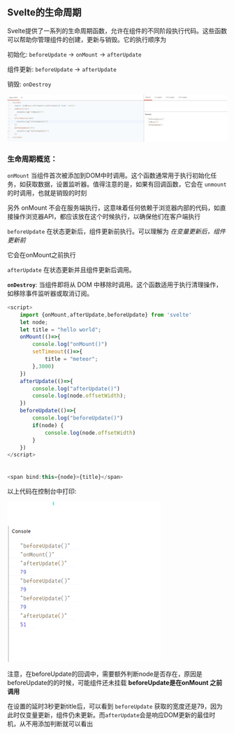 ## Svelte的生命周期

Svelte提供了一系列的生命周期函数，允许在组件的不同阶段执行代码。这些函数可以帮助你管理组件的创建，更新与销毁。它的执行顺序为

初始化: `beforeUpdate` -> `onMount` -> `afterUpdate` 

组件更新: `beforeUpdate` -> `afterUpdate`

销毁: `onDestroy`

![生命周期](生命周期.PNG)

### 生命周期概览：

`onMount` 当组件首次被添加到DOM中时调用。这个函数通常用于执行初始化任务，如获取数据，设置监听器。值得注意的是，如果有回调函数，它会在 `unmount`的时调用，也就是销毁的时刻

另外 onMount 不会在服务端执行，这意味着任何依赖于浏览器内部的代码，如直接操作浏览器API，都应该放在这个时候执行，以确保他们在客户端执行

`beforeUpdate` 在状态更新后，组件更新前执行。可以理解为 *在变量更新后，组件更新前* 

它会在onMount之前执行

`afterUpdate` 在状态更新并且组件更新后调用。

**`onDestroy`**: 当组件即将从 DOM 中移除时调用。这个函数适用于执行清理操作，如移除事件监听器或取消订阅。

```javascript
<script>
    import {onMount,afterUpdate,beforeUpdate} from 'svelte'
    let node;
    let title = "hello world";
    onMount(()=>{
        console.log("onMount()")
        setTimeout(()=>{
            title = "meteor";
        },3000)
    })
    afterUpdate(()=>{
        console.log("afterUpdate()")
        console.log(node.offsetWidth);
    })
    beforeUpdate(()=>{
        console.log("beforeUpdate()")
        if(node) {
            console.log(node.offsetWidth)
        }
    })
</script>


<span bind:this={node}>{title}</span>
```

以上代码在控制台中打印:

![生命周期](生命周期2.PNG)

注意，在beforeUpdate的回调中，需要额外判断node是否存在，原因是beforeUpdate的的时候，可能组件还未挂载 **beforeUpdate是在onMount 之前调用**

在设置的延时3秒更新title后，可以看到 `beforeUpdate` 获取的宽度还是79，因为此时仅变量更新，组件仍未更新。而`afterUpdate`会是响应DOM更新的最佳时机，从不用添加判断就可以看出
